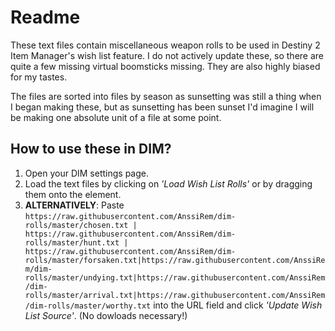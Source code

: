 # Readme
These text files contain miscellaneous weapon rolls to be used in Destiny 2 Item Manager's wish list feature. I do not actively update these, so there are quite a few missing virtual boomsticks missing. They are also highly biased for my tastes.

The files are sorted into files by season as sunsetting was still a thing when I began making these, but as sunsetting has been sunset I'd imagine I will be making one absolute unit of a file at some point.

## How to use these in DIM?
1. Open your DIM settings page.
2. Load the text files by clicking on *'Load Wish List Rolls'* or by dragging them onto the element.
3. **ALTERNATIVELY**: Paste ```https://raw.githubusercontent.com/AnssiRem/dim-rolls/master/chosen.txt | https://raw.githubusercontent.com/AnssiRem/dim-rolls/master/hunt.txt | https://raw.githubusercontent.com/AnssiRem/dim-rolls/master/forsaken.txt|https://raw.githubusercontent.com/AnssiRem/dim-rolls/master/undying.txt|https://raw.githubusercontent.com/AnssiRem/dim-rolls/master/arrival.txt|https://raw.githubusercontent.com/AnssiRem/dim-rolls/master/worthy.txt``` into the URL field and click *'Update Wish List Source'*. (No dowloads necessary!)
